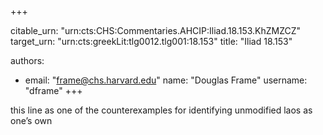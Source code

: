 +++


citable_urn: "urn:cts:CHS:Commentaries.AHCIP:Iliad.18.153.KhZMZCZ"
target_urn: "urn:cts:greekLit:tlg0012.tlg001:18.153"
title: "Iliad 18.153"

authors:
- email: "frame@chs.harvard.edu"
  name: "Douglas Frame"
  username: "dframe"
+++

<p>this line as one of the counterexamples for identifying unmodified laos as one’s own</p>